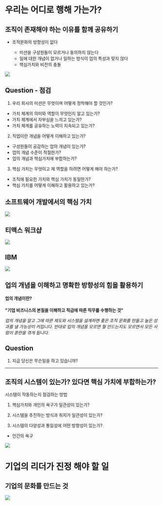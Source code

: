 # 우리는 어디로 행해 가는가?

## 조직이 존재해야 하는 이유를 함께 공유하기

* 조직문화의 방향성이 없다

  - 미션을 구성원들이 모르거나 동의하지 않는다
  - 일에 대한 개념이 없거나 일하는 방식이 업의 특성과 맞지 않다
  - 핵심가치와 비전의 충돌

![](https://previews.123rf.com/images/liravega258/liravega2581609/liravega258160900027/64418254-%EB%9D%BC%EC%9D%B8-%ED%8F%89%EB%A9%B4-%EB%B2%A1%ED%84%B0-%EB%B9%84%EC%A6%88%EB%8B%88%EC%8A%A4-%EB%94%94%EC%9E%90%EC%9D%B8-%EB%B0%8F-%EC%A7%81%EC%97%85-%ED%9B%84%EB%B3%B4-%ED%8F%89%EA%B0%80-%EC%9D%B8%ED%84%B0%EB%B7%B0-%ED%8F%89%EA%B0%80-%EC%B1%84%EC%9A%A9-%EC%9E%90%EC%9B%90-%EA%B8%B0%EC%97%85-%EA%B2%BD%EC%98%81-%EA%B3%A0%EC%9A%A9-%EA%B3%A0%EC%9A%A9-%EC%A7%81%EC%97%85-%EA%B0%9C%EB%85%90%EC%97%90-%EB%8C%80%ED%95%9C-%EC%9D%B8%ED%8F%AC-%EA%B7%B8%EB%9E%98%ED%94%BD-%EC%9A%94%EC%86%8C.jpg)

## Question - 점검 

1. 우리 회사의 미션은 무엇이며 어떻게 정착해야 할 것인가?

- 가치 체계의 의미와 역할이 무엇인지 알고 있는가?
- 가치 체계에서 자부심을 느끼고 있는가?
- 가치 체계를 공유하는 노력이 지속되고 있는가?

2. 직업이란 개념을 어떻게 이해하고 있는가?

- 구성원들이 공감하는 업의 개념이 있는가?
- 업의 개념 수준이 적절한가?
- 업의 개념과 핵심가치에 부합하는가?

3. 핵심 가치는 무엇이고 제 역할을 하려면 어떻게 해야 하는가?

- 조직에 필요한 가치와 핵심 가치가 동일한가?
- 핵심 가치를 어떻게 이해하고 활용하고 있는가?


## 소프트웨어 개발에서의 핵심 가치

![](https://insights-images.thoughtworks.com/core20values20and20practices20for20building20software01_00a29631b977dd5fcb93d374abd5e7fd.png)

## 티맥스 워크샵

![](http://peopleplus.co.kr/files/attach/images/154/726/009/6f019bfe1bce16c9258bdf0c82dc5200.jpg)

## IBM

![](https://t1.daumcdn.net/cfile/tistory/250E1633527C40A727)


## 업의 개념을 이해하고 명확한 방향성의 힘을 활용하기

#### 업의 개념이란?

**"기업 비즈니스의 본질을 이해하고 직급에 따른 직무를 수행하는 것"**

_업의 개념을 알고 그에 따른 제도와 시스템을 설계하면 좋은 조직 문화를 만들고 높은 성과를 낼 가능성이 커집니다.
반대로 업의 개념을 모르면 뭘 만드는지도 모르면서 모든 사람이 혼란을 겪게 됩니다._

## Question

1. 지금 당신은 무슨일을 하고 있습니까?


<hr>

## 조직의 시스템이 있는가? 있다면 핵심 가치에 부합하는가?

시스템이 작동하는지 점검하는 방법

1. 핵심가치와 개인의 욕구가 일관성이 있는가?

2. 시스템을 추진하는 방식과 취지가 일관성이 있는가?

3. 시스템의 다양성과 통일성에 어떤 방향성이 있는가?


* 인간의 욕구

![](http://mblogthumb3.phinf.naver.net/20160416_258/rhkdghz2_1460756525728jdNWx_JPEG/Untitled-1-copy1.jpg?type=w800)





# 기업의 리더가 진정 해야 할 일

## 기업의 문화를 만드는 것

![](http://www.casenews.co.kr/news/photo/201704/189_370_3418.jpg)
